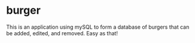 # burger

This is an application using mySQL to form a database of burgers that can be added, edited, and removed. Easy as that!
